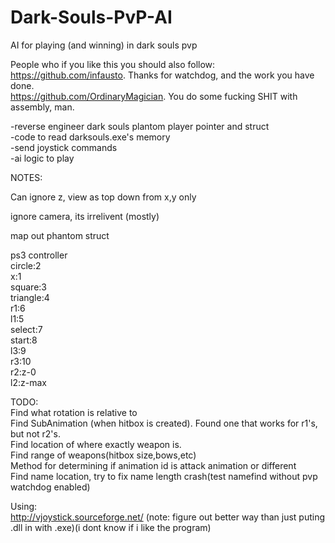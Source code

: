 # Dark-Souls-PvP-AI
AI for playing (and winning) in dark souls pvp  
  
People who if you like this you should also follow:  
https://github.com/infausto. Thanks for watchdog, and the work you have done.  
https://github.com/OrdinaryMagician. You do some fucking SHIT with assembly, man.  
  
-reverse engineer dark souls plantom player pointer and struct  
-code to read darksouls.exe's memory   
-send joystick commands  
-ai logic to play  
  
NOTES:   
  
Can ignore z, view as top down from x,y only  
  
ignore camera, its irrelivent (mostly)  
  
map out phantom struct  
  
ps3 controller  
circle:2  
x:1  
square:3  
triangle:4  
r1:6  
l1:5  
select:7  
start:8  
l3:9  
r3:10  
r2:z-0  
l2:z-max  
  
TODO:  
  Find what rotation is relative to    
  Find SubAnimation (when hitbox is created). Found one that works for r1's, but not r2's.  
  Find location of where exactly weapon is.      
  Find range of weapons(hitbox size,bows,etc)  
  Method for determining if animation id is attack animation or different  
  Find name location, try to fix name length crash(test namefind without pvp watchdog enabled)

Using:   
http://vjoystick.sourceforge.net/ (note: figure out better way than just puting .dll in with .exe)(i dont know if i like the program)  
